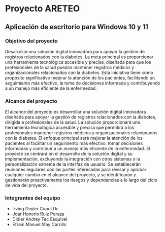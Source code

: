 # Proyecto ARETEO

## Aplicación de escritorio para Windows 10 y 11

### Objetivo del proyecto

Desarrollar una solución digital innovadora para apoyar la gestión de registros relacionados con la diabetes. La meta principal es proporcionar una herramienta tecnológica accesible y precisa, diseñada para que los profesionales de la salud puedan mantener registros médicos y organizacionales relacionados con la diabetes. Esta iniciativa tiene como propósito significativo mejorar la atención de los pacientes, facilitando un seguimiento más efectivo, la toma de decisiones informada y contribuyendo a un manejo más eficiente de la enfermedad.

### Alcance del proyecto

El alcance del proyecto es desarrollar una solución digital innovadora diseñada para apoyar la gestión de registros relacionados con la diabetes, dirigida a profesionales de la salud. La solución proporcionará una herramienta tecnológica accesible y precisa que permitirá a los profesionales mantener registros médicos y organizacionales relacionados con la diabetes. El enfoque principal será mejorar la atención de los pacientes al facilitar un seguimiento más efectivo, tomar decisiones informadas y contribuir a un manejo más eficiente de la enfermedad. El proyecto se centrará en el desarrollo de la solución digital y su implementación, excluyendo la integración con otros sistemas o la personalización extrema de la interfaz de usuario. Se establecerán reuniones regulares con las partes interesadas para revisar y aprobar cualquier cambio en el alcance del proyecto, y se identificarán y gestionarán proactivamente los riesgos y dependencias a lo largo del ciclo de vida del proyecto.

### Integrantes del equipo

- Irving Geyler Cupul Uc
- Joar Honorio Ruiz Peraza
- Didier Andrey Tec Esquivel
- Efrain Manuel May Carrillo


